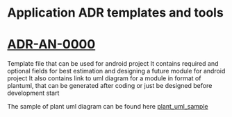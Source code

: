 # Application ADR templates and tools

# [ADR-AN-0000](ADR_AN_0000.md)

Template file that can be used for android project
It contains required and optional fields for best estimation and designing a future module for android project
It also contains link to uml diagram for a module in format of plantuml, that can be generated after coding
or just be designed before development start

The sample of plant uml diagram can be found here [plant_uml_sample](plant_uml_sample.puml)